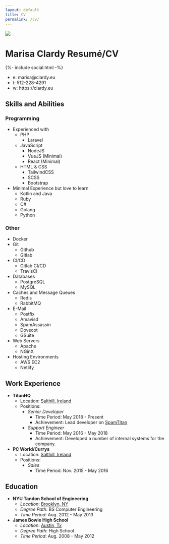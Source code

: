```yaml
---
layout: default
title: CV
permalink: /cv/
---
```

<div class="flex justify-left content-center items-center">
  <img class="hidden md:inline-block rounded-full mr-8" src="https://www.gravatar.com/avatar/febc3d5f662cd665425a91c67e68bedc?s=200" />
  <div>
  <h1 class="text-3xl">
    <span class="hidden print:inline-block">Marisa Clardy</span>
    <span class="print:hidden inline-block">Resumé/CV</span>
  </h1>
  {%- include social.html -%}
  <ul class="hidden print:block font-mono">
    <li>e: marisa@clardy.eu</li>
    <li>t: 512-228-4291</li>
    <li>w: https://clardy.eu</li>
  </ul>
  </div>
</div>

## Skills and Abilities

<div class="flex flex-col md:flex-row justify-around">

<div>
<h3>Programming</h3>
<ul>
  <li class="list-none">
    <span class="italic">Experienced with</span>
    <ul>
      <li>PHP <ul><li>Laravel</li></ul></li>
      <li>JavaScript<ul>
        <li>NodeJS</li>
        <li>VueJS (Minimal)</li>
        <li>React (Minimal)</li>
      </ul></li>
      <li>HTML & CSS<ul>
        <li>TailwindCSS</li>
        <li>SCSS</li>
        <li>Bootstrap</li>
      </ul></li>
    </ul>
  </li>
  <li class="list-none">
    <span class="italic">Minimal Experience but love to learn</span>
    <ul>
      <li>Kotlin and Java</li>
      <li>Ruby</li>
      <li>C#</li>
      <li>Golang</li>
      <li>Python</li>
    </ul>
  </li>
</ul>
</div>
<div>
<h3>Other</h3>
<ul>
  <li class="list-none pr-10">Docker</li>
  <li class="list-none pr-10">Git
    <ul>
      <li>Github</li>
      <li>Gitlab</li>
    </ul>
  </li>
  <li class="list-none pr-10">CI/CD
    <ul>
      <li>Gitlab CI/CD</li>
      <li>TravisCI</li>
    </ul>
  </li>
  <li class="list-none pr-10">Databases
    <ul>
      <li>PostgreSQL</li>
      <li>MySQL</li>
    </ul>
  </li>
  <li class="list-none pr-10">Caches and Message Queues
    <ul>
      <li>Redis</li>
      <li>RabbitMQ</li>
    </ul>
  </li>
  <li class="list-none pr-10">E-Mail
    <ul>
      <li>Postfix</li>
      <li>Amavisd</li>
      <li>SpamAssassin</li>
      <li>Dovecot</li>
      <li>GSuite</li>
    </ul>
  </li>
  <li class="list-none pr-10">Web Servers
    <ul>
      <li>Apache</li>
      <li>NGinX</li>
    </ul>
  </li>
  <li class="list-none pr-10">Hosting Environments
    <ul>
      <li>AWS EC2</li>
      <li>Netlify</li>
    </ul>
  </li>
</ul>
</div>

</div>

## Work Experience

- **TitanHQ**
  - Location: [Salthill, Ireland](https://www.google.com/maps/place/TitanHQ+eMail+and+Web+Security/@53.2635584,-9.0731129,17z/data=!3m1!4b1!4m5!3m4!1s0x485b9689b5dcbd0b:0x3c4ffb292b9292d7!8m2!3d53.2635552!4d-9.0709242)
  - Positions:
    - *Senior Developer*
      - Time Period: May 2018 - Present
      - Achievement: Lead developer on [SpamTitan](https://www.spamtitan.com/)
    - *Support Engineer*
      - Time Period: May 2016 - May 2018
      - Achievement: Developed a number of internal systems for the company.
- **PC World/Currys**
  - Location: [Salthill, Ireland](https://www.google.com/maps/place/TitanHQ+eMail+and+Web+Security/@53.2635584,-9.0731129,17z/data=!3m1!4b1!4m5!3m4!1s0x485b9689b5dcbd0b:0x3c4ffb292b9292d7!8m2!3d53.2635552!4d-9.0709242)
  - Positions:
    - *Sales*
      - Time Period: Nov. 2015 - May 2016

## Education

- **NYU Tandon School of Engineering**
  - *Location*: [Brooklyn, NY](https://www.google.com/maps/place/New+York+University+Tandon+School+of+Engineering/@40.6942076,-73.9887677,17z/data=!3m1!4b1!4m5!3m4!1s0x89c25a4a4d8396f3:0xda9b313d596491f7!8m2!3d40.6942036!4d-73.986579)
  - *Degree Path*: BS Computer Engineering
  - *Time Period*: Aug. 2012 - May 2013
- **James Bowie High School**
  - *Location*: [Austin, Tx](https://www.google.com/maps/place/James+Bowie+High+School/@30.1876581,-97.860686,17z/data=!3m1!4b1!4m5!3m4!1s0x865b4c0e1e8e050b:0x9801923ccd64699f!8m2!3d30.1876535!4d-97.8584973)
  - *Degree Path*: High School
  - *Time Period*: Aug. 2008 - May 2012
